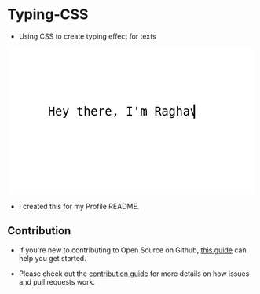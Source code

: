 # Typing-CSS

* Using CSS to create typing effect for texts

<div align="center">

![CSS_Effect](https://github.com/raghavk16/Typing-CSS/blob/master/screen.gif?raw=true)

</div>

* I created this for my Profile README.

## Contribution

* If you're new to contributing to Open Source on Github, [this guide](https://guides.github.com/activities/contributing-to-open-source/) can help you get started.

* Please check out the [contribution guide](https://gist.github.com/MarcDiethelm/7303312) for more details on how issues and pull requests work.
